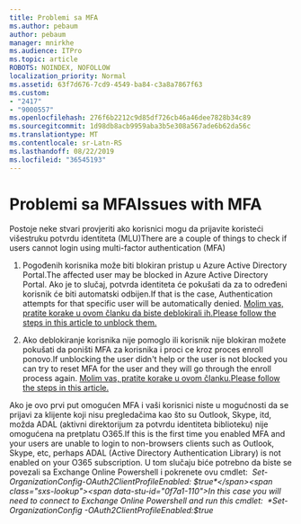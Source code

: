 ```yaml
---
title: Problemi sa MFA
ms.author: pebaum
author: pebaum
manager: mnirkhe
ms.audience: ITPro
ms.topic: article
ROBOTS: NOINDEX, NOFOLLOW
localization_priority: Normal
ms.assetid: 63f7d676-7cd9-4549-ba84-c3a8a7867f63
ms.custom:
- "2417"
- "9000557"
ms.openlocfilehash: 276f6b2212c9d85df726cb46a46dee7828b34c89
ms.sourcegitcommit: 1d98db8acb9959aba3b5e308a567ade6b62da56c
ms.translationtype: MT
ms.contentlocale: sr-Latn-RS
ms.lasthandoff: 08/22/2019
ms.locfileid: "36545193"
---
```

# <a name="issues-with-mfa"></a><span data-ttu-id="0f7a1-102">Problemi sa MFA</span><span class="sxs-lookup"><span data-stu-id="0f7a1-102">Issues with MFA</span></span>
<span data-ttu-id="0f7a1-103">Postoje neke stvari provjeriti ako korisnici mogu da prijavite koristeći višestruku potvrdu identiteta (MLU)</span><span class="sxs-lookup"><span data-stu-id="0f7a1-103">There are a couple of things to check if users cannot login using multi-factor authentication (MFA)</span></span>

1. <span data-ttu-id="0f7a1-104">Pogođenih korisnika može biti blokiran pristup u Azure Active Directory Portal.</span><span class="sxs-lookup"><span data-stu-id="0f7a1-104">The affected user may be blocked in Azure Active Directory Portal.</span></span> <span data-ttu-id="0f7a1-105">Ako je to slučaj, potvrda identiteta će pokušati da za to određeni korisnik će biti automatski odbijen.</span><span class="sxs-lookup"><span data-stu-id="0f7a1-105">If that is the case, Authentication attempts for that specific user will be automatically denied.</span></span> [<span data-ttu-id="0f7a1-106">Molim vas, pratite korake u ovom članku da biste deblokirali ih.</span><span class="sxs-lookup"><span data-stu-id="0f7a1-106">Please follow the steps in this article to unblock them.</span></span>](https://docs.microsoft.com/azure/active-directory/authentication/howto-mfa-mfasettings#block-and-unblock-users)

2. <span data-ttu-id="0f7a1-107">Ako deblokiranje korisnika nije pomoglo ili korisnik nije blokiran možete pokušati da poništi MFA za korisnika i proci ce kroz proces enroll ponovo.</span><span class="sxs-lookup"><span data-stu-id="0f7a1-107">If unblocking the user didn't help or the user is not blocked you can try to reset MFA for the user and they will go through the enroll process again.</span></span> [<span data-ttu-id="0f7a1-108">Molim vas, pratite korake u ovom članku.</span><span class="sxs-lookup"><span data-stu-id="0f7a1-108">Please follow the steps in this article.</span></span>](https://docs.microsoft.com/azure/active-directory/authentication/howto-mfa-userdevicesettings#require-users-to-provide-contact-methods-again)

<span data-ttu-id="0f7a1-109">Ako je ovo prvi put omogućen MFA i vaši korisnici niste u mogućnosti da se prijavi za klijente koji nisu pregledačima kao što su Outlook, Skype, itd, možda ADAL (aktivni direktorijum za potvrdu identiteta biblioteku) nije omogućena na pretplatu O365.</span><span class="sxs-lookup"><span data-stu-id="0f7a1-109">If this is the first time you enabled MFA and your users are unable to login to non-browsers clients such as Outlook, Skype, etc, perhaps ADAL (Active Directory Authentication Library) is not enabled on your O365 subscription.</span></span> <span data-ttu-id="0f7a1-110">U tom slučaju biće potrebno da biste se povezali sa Exchange Online Powershell i pokrenete ovu cmdlet:  *Set-OrganizationConfig-OAuth2ClientProfileEnabled: $true*</span><span class="sxs-lookup"><span data-stu-id="0f7a1-110">In this case you will need to connect to Exchange Online Powershell and run this cmdlet:  *Set-OrganizationConfig -OAuth2ClientProfileEnabled:$true*</span></span>